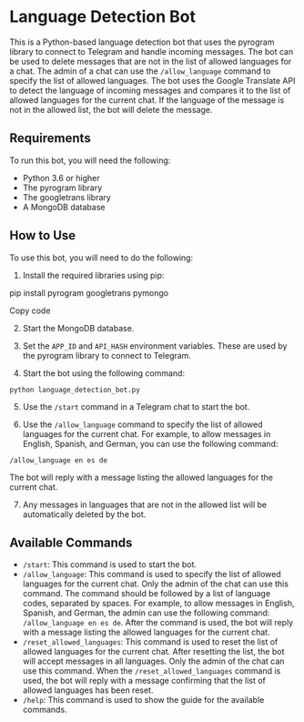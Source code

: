 # Language Detection Bot

This is a Python-based language detection bot that uses the pyrogram library to connect to Telegram and handle incoming messages. The bot can be used to delete messages that are not in the list of allowed languages for a chat. The admin of a chat can use the `/allow_language` command to specify the list of allowed languages. The bot uses the Google Translate API to detect the language of incoming messages and compares it to the list of allowed languages for the current chat. If the language of the message is not in the allowed list, the bot will delete the message.

## Requirements

To run this bot, you will need the following:

- Python 3.6 or higher
- The pyrogram library
- The googletrans library
- A MongoDB database

## How to Use

To use this bot, you will need to do the following:

1. Install the required libraries using pip:

pip install pyrogram googletrans pymongo

Copy code

2. Start the MongoDB database.

3. Set the `APP_ID` and `API_HASH` environment variables. These are used by the pyrogram library to connect to Telegram.

4. Start the bot using the following command:

```
python language_detection_bot.py
```

5. Use the `/start` command in a Telegram chat to start the bot.

6. Use the `/allow_language` command to specify the list of allowed languages for the current chat. For example, to allow messages in English, Spanish, and German, you can use the following command:
```
/allow_language en es de
```
The bot will reply with a message listing the allowed languages for the current chat.

7. Any messages in languages that are not in the allowed list will be automatically deleted by the bot.

## Available Commands

- `/start`: This command is used to start the bot.
- `/allow_language`: This command is used to specify the list of allowed languages for the current chat. Only the admin of the chat can use this command. The command should be followed by a list of language codes, separated by spaces. For example, to allow messages in English, Spanish, and German, the admin can use the following command: `/allow_language en es de`. After the command is used, the bot will reply with a message listing the allowed languages for the current chat.
- `/reset_allowed_languages`: This command is used to reset the list of allowed languages for the current chat. After resetting the list, the bot will accept messages in all languages. Only the admin of the chat can use this command. When the `/reset_allowed_languages` command is used, the bot will reply with a message confirming that the list of allowed languages has been reset.
- `/help`: This command is used to show the guide for the available commands.